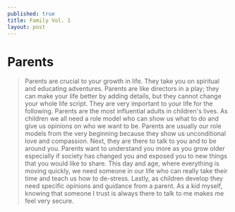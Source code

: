 ```yaml
---
published: true
title: Family Vol. 1
layout: post
---
```

# Parents

> Parents are crucial to your growth in life. They take you on spiritual and educating adventures. Parents are like directors in a play; they can make your life better by adding details, but they cannot change your whole life script. They are very important to your life for the following. Parents are the most influential adults in children's lives. As children we all need a role model who can show us what to do and give us opinions on who we want to be. Parents are usually our role models from the very beginning because they show us unconditional love and compassion. Next, they are there to talk to you and to be around you. Parents want to understand you more as you grow older especially if society has changed you and exposed you to new things that you would like to share. This day and age, where everything is moving quickly, we need someone in our life who can really take their time and teach us how to de-stress. Lastly, as children develop they need specific opinions and guidance from a parent. As a kid myself, knowing that someone I trust is always there to talk to me makes me feel very secure.